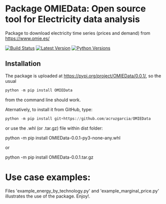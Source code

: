 # Package OMIEData: Open source tool for Electricity data analysis
Package to download electricity time series (prices and demand) from https://www.omie.es/

[![Build Status][build-button]][build]
[![Latest Version][mdversion-button]][md-pypi]
[![Python Versions][pyversion-button]][md-pypi]


[build-button]: https://github.com/Python-Markdown/markdown/workflows/CI/badge.svg?event=push
[build]: https://github.com/acruzgarcia/OMIEData/actions?query=workflow/CI/badge.svg?event=push
[mdversion-button]: https://img.shields.io/pypi/v/Markdown.svg
[md-pypi]: https://pypi.org/project/Markdown/
[pyversion-button]: https://img.shields.io/pypi/pyversions/Markdown.svg


## Installation 

The package is uploaded at https://pypi.org/project/OMIEData/0.0.1/, so the usual

```python
python -m pip install OMIEData

```
from the command line should work. 

Aternatively, to install it from GitHub, type:

```python
python -m pip install git+https://github.com/acruzgarcia/OMIEData

```

or use the .whl (or .tar.gz) file within dist folder:

python -m pip install OMIEData-0.0.1-py3-none-any.whl

or

python -m pip install OMIEData-0.0.1.tar.gz


# Use case examples:
Files 'example_energy_by_technology.py' and 'example_marginal_price.py' illustrates the use of the package. Enjoy!.
